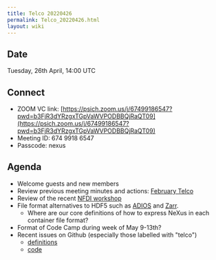```yaml
---
title: Telco 20220426
permalink: Telco_20220426.html
layout: wiki
---
```


Date
----

Tuesday, 26th April, 14:00 UTC

<!-- end of autogeneration -->

Connect
-------
* ZOOM VC link: [https://psich.zoom.us/j/67499186547?pwd=b3FjR3dYRzgxTGpVaWVPODBBQjRaQT09](https://psich.zoom.us/j/67499186547?pwd=b3FjR3dYRzgxTGpVaWVPODBBQjRaQT09)
* Meeting ID: 674 9918 6547
* Passcode: nexus

Agenda
------

* Welcome guests and new members
* Review previous meeting minutes and actions: [February Telco](Telco_20220225.md)
* Review of the recent [NFDI workshop](https://events.hifis.net/event/323/)
* File format alternatives to HDF5 such as [ADIOS](https://csmd.ornl.gov/software/adios2) and [Zarr](https://zarr.readthedocs.io/en/stable/).
  * Where are our core definitions of how to express NeXus in each container file format?
* Format of Code Camp during week of May 9-13th?
* Recent issues on Github (especially those labelled with "telco")
  * [definitions](https://github.com/nexusformat/definitions/issues?q=is%3Aopen+is%3Aissue)
  * [code](https://github.com/nexusformat/code/issues?q=is%3Aopen+is%3Aissue)
